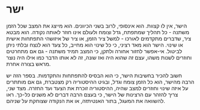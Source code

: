 ישר
===

הישר, אין לו קצוות. הוא אינסופי, לרוב בשני הכיוונים. הוא מייצג את המצב שכל הזמן משתנה - כל תהליך שמתפתח, גדל וצומח ולעולם אינו חוזר לאותה נקודה. הוא מבטא ציר, שדברים מתקדמים לאורכו - למשל ציר הזמן, או ציר של איזושהי התפתחות אישית או שינוי. הישר הוא מאד רציני, כי כל שינוי הוא מחייב, כל צעד הוא לנצח ובלתי ניתן לביטול. אי-אפשר לחזור אחורה ולתקן, כי המצב תמיד משתנה - גם אם מתחרטים וחוזרים לשנות משהו, עצם זה שהוא היה ואז שונה, זה לא אותו הדבר כמו אילו היה נוצר מראש בצורה אחרת.

חשוב להכיר בחשיבות הישר, כי הוא הבסיס להתפתחות והתקדמות. בספר הזה יש הרבה מהישר, הוא כל הזמן צומח וגדל, ובגיט ההיסטוריה רק מצטברת, גם אם מותתרים על איזה שינוי וחוזרים למצב שהיה, ההיסטוריה זוכרת את הצעד ועד החזרה. מצד שני, צריך להזהר עם הרצינות של הישר, כי בעצם הרבה דברים לא משנים כל-כך. ראו להשוואה את המעגל, בתור האנטיתזה, או את הנקודה שצוחקת על שניהם.
